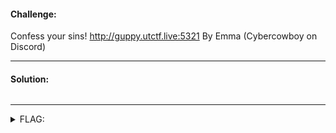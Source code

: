 #### Challenge:

Confess your sins! 
http://guppy.utctf.live:5321
By Emma (Cybercowboy on Discord)

---

#### Solution:

```bash
```

---

<details><summary>FLAG:</summary>

```
utflag{thanks_for_confessing_your_sins}
```

</details>
<br/>

